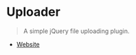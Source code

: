 # Uploader

> A simple jQuery file uploading plugin.

- [Website](https://fengyuanchen.github.io/uploader)
